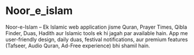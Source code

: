 # Noor_e_islam
Noor-e-Islam – Ek Islamic web application jisme Quran, Prayer Times, Qibla Finder, Duas, Hadith aur Islamic tools ek hi jagah par available hain. App me user-friendly design, daily duas, festival notifications, aur premium features (Tafseer, Audio Quran, Ad-Free experience) bhi shamil hain.
